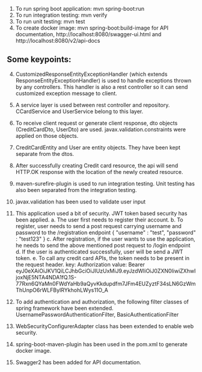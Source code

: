 1. To run spring boot application:  mvn spring-boot:run
2. To run integration testing:      mvn verify
3. To run unit testing:             mvn test
4. To create docker image:			mvn spring-boot:build-image
for API documentation, http://localhost:8080/swagger-ui.html and http://localhost:8080/v2/api-docs

Some keypoints:
--------------------
4. CustomizedResponseEntityExceptionHandler (which extends ResponseEntityExceptionHandler) is used to handle exceptions thrown by any controllers. This handler is also a rest controller so it can send customized exception message to client.
5. A service layer is used between rest controller and repository. CCardService and UserService belong to this layer.
6. To receive client request or generate client response, dto objects (CreditCardDto, UserDto) are used. javax.validation.constraints were applied on those objects.
7. CreditCardEntity and User are entity objects. They have been kept separate from the dtos.
8. After successfully creating Credit card resource, the api will send HTTP.OK response with the location of the newly created resource.
9. maven-surefire-plugin is used to run integration testing. Unit testing has also been separated from the integration testing.
10. javax.validation has been used to validate user input 

11. This application used a bit of security. JWT token based security has been applied. 
	a. The user first needs to register their account. 
	b. To register, user needs to send a post request carrying username and password to the /registration endpoint 
		{ "username" : "test", "password" : "test123" }
	c. After registration, if the user wants to use the application, he needs to send the above mentioned post request to /login endpoint
	d. If the user is authenticated successfully, user will be send a JWT token.
	e. To call any credit card APIs, the token needs to be present in the request header.
		key: Authorization
		value: Bearer eyJ0eXAiOiJKV1QiLCJhbGciOiJIUzUxMiJ9.eyJzdWIiOiJ0ZXN0IiwiZXhwIjoxNjE5NTA4NDA1fQ.1S-77Rxn6QYaMn0FWdYaHb9aQyvKkdupdfm7JFm4EUZyztF34sLN6GzWmThUnpO6rWLFByIRYkhohLWys11O_A

12. To add authentication and authorization, the following filter classes of spring framework have been extended.
	UsernamePasswordAuthenticationFilter, BasicAuthenticationFilter
13. WebSecurityConfigurerAdapter class has been extended to enable web security.
14. spring-boot-maven-plugin has been used in the pom.xml to generate docker image.	
15. Swagger2 has been added for API documentation.		